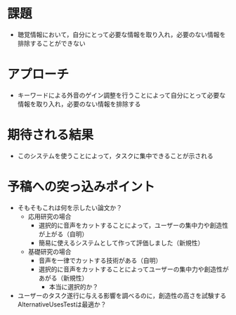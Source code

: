 # 課題
- 聴覚情報において，自分にとって必要な情報を取り入れ，必要のない情報を排除することができない
# アプローチ
- キーワードによる外音のゲイン調整を行うことによって自分にとって必要な情報を取り入れ，必要のない情報を排除する
# 期待される結果
- このシステムを使うことによって，タスクに集中できることが示される

# 予稿への突っ込みポイント
- そもそもこれは何を示したい論文か？
  - 応用研究の場合
    - 選択的に音声をカットすることによって，ユーザーの集中力や創造性が上がる（自明）
    - 簡易に使えるシステムとして作って評価しました（新規性）
  - 基礎研究の場合
    - 音声を一律でカットする技術がある（自明）
    - 選択的に音声をカットすることによってユーザーの集中力や創造性があがる（新規性）
      - 本当に選択的か？
- ユーザーのタスク遂行に与える影響を調べるのに，創造性の高さを試験するAlternativeUsesTestは最適か？